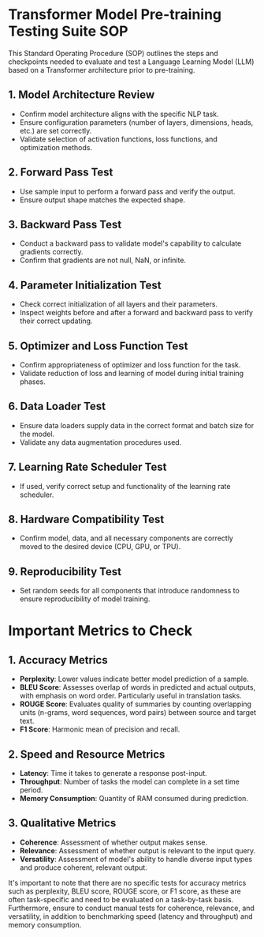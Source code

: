 # Transformer Model Pre-training Testing Suite SOP

This Standard Operating Procedure (SOP) outlines the steps and checkpoints needed to evaluate and test a Language Learning Model (LLM) based on a Transformer architecture prior to pre-training.

## 1. Model Architecture Review
   - Confirm model architecture aligns with the specific NLP task.
   - Ensure configuration parameters (number of layers, dimensions, heads, etc.) are set correctly.
   - Validate selection of activation functions, loss functions, and optimization methods.

## 2. Forward Pass Test
   - Use sample input to perform a forward pass and verify the output.
   - Ensure output shape matches the expected shape.

## 3. Backward Pass Test
   - Conduct a backward pass to validate model's capability to calculate gradients correctly.
   - Confirm that gradients are not null, NaN, or infinite.

## 4. Parameter Initialization Test
   - Check correct initialization of all layers and their parameters.
   - Inspect weights before and after a forward and backward pass to verify their correct updating.

## 5. Optimizer and Loss Function Test
   - Confirm appropriateness of optimizer and loss function for the task.
   - Validate reduction of loss and learning of model during initial training phases.

## 6. Data Loader Test
   - Ensure data loaders supply data in the correct format and batch size for the model.
   - Validate any data augmentation procedures used.

## 7. Learning Rate Scheduler Test
   - If used, verify correct setup and functionality of the learning rate scheduler.

## 8. Hardware Compatibility Test
   - Confirm model, data, and all necessary components are correctly moved to the desired device (CPU, GPU, or TPU).

## 9. Reproducibility Test
   - Set random seeds for all components that introduce randomness to ensure reproducibility of model training.

# Important Metrics to Check

## 1. Accuracy Metrics
- **Perplexity**: Lower values indicate better model prediction of a sample.
- **BLEU Score**: Assesses overlap of words in predicted and actual outputs, with emphasis on word order. Particularly useful in translation tasks.
- **ROUGE Score**: Evaluates quality of summaries by counting overlapping units (n-grams, word sequences, word pairs) between source and target text.
- **F1 Score**: Harmonic mean of precision and recall.

## 2. Speed and Resource Metrics
- **Latency**: Time it takes to generate a response post-input.
- **Throughput**: Number of tasks the model can complete in a set time period.
- **Memory Consumption**: Quantity of RAM consumed during prediction.

## 3. Qualitative Metrics
- **Coherence**: Assessment of whether output makes sense.
- **Relevance**: Assessment of whether output is relevant to the input query.
- **Versatility**: Assessment of model's ability to handle diverse input types and produce coherent, relevant output.

It's important to note that there are no specific tests for accuracy metrics such as perplexity, BLEU score, ROUGE score, or F1 score, as these are often task-specific and need to be evaluated on a task-by-task basis. Furthermore, ensure to conduct manual tests for coherence, relevance, and versatility, in addition to benchmarking speed (latency and throughput) and memory consumption.